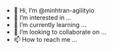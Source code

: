 - 👋 Hi, I’m @minhtran-agilityio
- 👀 I’m interested in ...
- 🌱 I’m currently learning ...
- 💞️ I’m looking to collaborate on ...
- 📫 How to reach me ...

<!---
minhtran-agilityio/minhtran-agilityio is a ✨ special ✨ repository because its `README.md` (this file) appears on your GitHub profile.
You can click the Preview link to take a look at your changes.
--->
